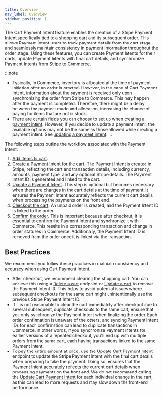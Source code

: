 ```yaml
---
title: Overview
nav_label: Overview
sidebar_position: 1
---
```


The Cart Payment Intent feature enables the creation of a Stripe Payment Intent specifically tied to a shopping cart and its subsequent order. This allows Payment Intent users to track payment details from the cart stage and seamlessly maintain consistency in payment information throughout the order stage. Using these features, you can create Payment Intents for their carts, update Payment Intents with final cart details, and synchronize Payment Intents from Stripe to Commerce.

:::note
- Typically, in Commerce, inventory is allocated at the time of payment initiation after an order is created. However, in the case of Cart Payment Intent, information about the payment is received only upon synchronizing the order from Stripe to Commerce. This may happen after the payment is completed. Therefore, there might be a delay between the payment made and allocation, increasing the chance of paying for items that are not in stock.
- There are certain fields you can choose to set up when [creating a payment intent](https://stripe.com/docs/api/payment_intents/create). However, if you decide to update a payment intent, the available options may not be the same as those allowed while creating a payment intent. See [updating a payment intent](https://stripe.com/docs/api/payment_intents/update).
:::


The following steps outline the workflow associated with the Payment Intent:

1. [Add items to cart](/docs/carts-orders/carts/cart-items/add-custom-item-to-cart).
1. [Create a Payment Intent for the cart](/docs/carts-orders/carts/cart-payment-intent/create-payment-intent-against-cart). The Payment Intent is created in Stripe, reflecting the cart and transaction details, including currency, amounts, payment type, and any optional Stripe details. The Payment Intent ID is generated and linked to the cart.
1. [Update a Payment Intent](/docs/carts-orders/carts/cart-payment-intent/update-cart-payment-intent). This step is optional but becomes necessary when there are changes in the cart details at the time of payment. It ensures the Payment Intent accurately reflects the current cart details when processing the payments on the front end.
1. [Checkout the cart](/docs/carts-orders/checkout). An unpaid order is created, and the Payment Intent ID is linked to the order.
1. [Confirm the order](/docs/carts-orders/orders/orders-api/confirm-an-order). This is important because after checkout, it is essential to confirm the Payment Intent and synchronize it with Commerce. This results in a corresponding transaction and change in order statuses in Commerce. Additionally, the Payment Intent ID is removed from the order once it is linked via the transaction.

## Best Practices

We recommend you follow these practices to maintain consistency and accuracy when using Cart Payment Intent.

- After checkout, we recommend clearing the shopping cart. You can achieve this using a [Delete a cart](/docs/carts-orders/carts/cart-management/delete-a-cart) endpoint or [Update a cart](/docs/carts-orders/carts/cart-management/update-a-cart#request-example-to-remove-payment-intent-from-a-cart) to remove the Payment Intent ID. This helps to avoid potential issues where subsequent checkouts for the same cart might unintentionally use the previous Stripe Payment Intent ID.
- If it is not reasonable to clear the cart immediately after checkout due to several subsequent, duplicate checkouts to the same cart, ensure that you only synchronize the Payment Intent when finalizing the order. Each order confirmation is unaware of the others, and syncing Payment Intent IDs for each confirmation can lead to duplicate transactions in Commerce. In other words, if you synchronize Payment Intents for earlier versions of a repeated checkout, you'll end up with multiple orders from the same cart, each having transactions linked to the same Payment Intent.
- To pay the entire amount at once, use the [Update Cart Payment Intent](/docs/carts-orders/carts/cart-payment-intent/update-cart-payment-intent) endpoint to update the Stripe Payment Intent with the final cart details when preparing to take the payment. Doing so, ensures that the Payment Intent accurately reflects the current cart details when processing payments on the front end. We do not recommend calling the [Update Cart Payment Intent](/docs/carts-orders/carts/cart-payment-intent/update-cart-payment-intent) for each individual change in the cart, as this can lead to more requests and may slow down the front-end performance.
